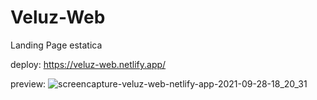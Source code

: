 # Veluz-Web
Landing Page estatica

deploy: https://veluz-web.netlify.app/ 

preview:
![screencapture-veluz-web-netlify-app-2021-09-28-18_20_31](https://user-images.githubusercontent.com/82996662/135178493-67641f0f-357b-44da-8998-e3c1cf23487d.png)


